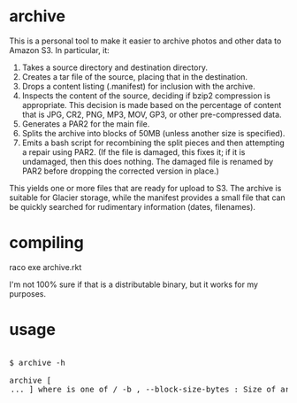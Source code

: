 archive
===

This is a personal tool to make it easier to archive photos and other data to Amazon S3. In particular, it:

1. Takes a source directory and destination directory.
1. Creates a tar file of the source, placing that in the destination.
1. Drops a content listing (.manifest) for inclusion with the archive.
1. Inspects the content of the source, deciding if bzip2 compression is appropriate. This decision is made based on the percentage of content that is JPG, CR2, PNG, MP3, MOV, GP3, or other pre-compressed data.
1. Generates a PAR2 for the main file.
1. Splits the archive into blocks of 50MB (unless another size is specified).
1. Emits a bash script for recombining the split pieces and then attempting a repair using PAR2. (If the file is damaged, this fixes it; if it is undamaged, then this does nothing. The damaged file is renamed by PAR2 before dropping the corrected version in place.)

This yields one or more files that are ready for upload to S3. The archive is suitable for Glacier storage, while the manifest provides a small file that can be quickly searched for rudimentary information (dates, filenames).

compiling
===
raco exe archive.rkt

I'm not 100% sure if that is a distributable binary, but it works for my purposes.

usage
===

<pre>

$ archive -h

archive [ <option> ... ] <src> <dst>
 where <option> is one of
/ -b <bs>, --block-size-bytes <bs> : Size of archive blocks (in bytes)
\ -m <mbs>, --block-size-mb <mbs> : Size of archive blocks (in megabytes)
  -t <t>, --tag <t> : Identifier tag for archive.
  -y <y>, --year <y> : Year data was generated
  -r <r>, --redundancy <r> : Percent redundancy in PAR2 files.
  --threshold <th> : Percent compressible in a tree before we bzip. 0.75 is the default.
  -c, --compress : Compress with BZIP2.
  --help, -h : Show this help
  -- : Do not treat any remaining argument as a switch (at this level)
 /|\ Brackets indicate mutually exclusive options.
 Multiple single-letter switches can be combined after one `-'; for
  example: `-h-' is the same as `-h --'

</pre>